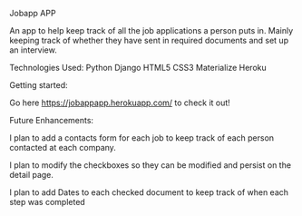 Jobapp APP

An app to help keep track of all the job applications a person puts in. Mainly keeping track of whether they have sent in required documents and set up an interview.

Technologies Used:
Python
Django
HTML5
CSS3
Materialize
Heroku

Getting started:

Go here https://jobappapp.herokuapp.com/ to check it out!

Future Enhancements:

I plan to add a contacts form for each job to keep track of each person contacted at each company.

I plan to modify the checkboxes so they can be modified and persist on the detail page.

I plan to add Dates to each checked document to keep track of when each step was completed

